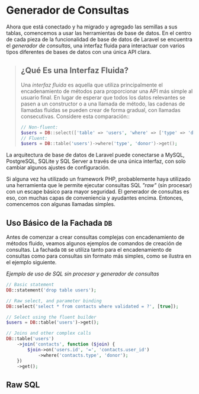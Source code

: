 # Generador de Consultas

Ahora que está conectado y ha migrado y agregado las semillas a sus tablas, comencemos a usar las herramientas de base de datos. En el centro de cada pieza de la funcionalidad de base de datos de Laravel se encuentra el _generador de consultas_, una interfaz fluida para interactuar con varios tipos diferentes de bases de datos con una única API clara.


>## ¿Qué Es una Interfaz Fluida?
>Una _interfaz fluida_ es aquella que utiliza principalmente el encadenamiento de métodos para proporcionar una API más simple al usuario final. En lugar de esperar que todos los datos relevantes se pasen a un constructor o a una llamada de método, las cadenas de llamadas fluidas se pueden crear de forma gradual, con llamadas consecutivas. Considere esta comparación::
>```php
>// Non-fluent:
>$users = DB::select(['table' => 'users', 'where' => ['type' => 'donor']]);
>// Fluent:
>$users = DB::table('users')->where('type', 'donor')->get();
>```

La arquitectura de base de datos de Laravel puede conectarse a MySQL, PostgreSQL, SQLite y SQL Server a través de una única interfaz, con solo cambiar algunos ajustes de configuración.

Si alguna vez ha utilizado un framework PHP, probablemente haya utilizado una herramienta que le permite ejecutar consultas SQL _"raw"_ (sin procesar) con un escape básico para mayor seguridad. El generador de consultas es eso, con muchas capas de conveniencia y ayudantes encima. Entonces, comencemos con algunas llamadas simples.

## Uso Básico de la Fachada `DB`

Antes de comenzar a crear consultas complejas con encadenamiento de métodos fluido, veamos algunos ejemplos de comandos de creación de consultas. La fachada `DB` se utiliza tanto para el encadenamiento de consultas como para consultas sin formato más simples, como se ilustra en el ejemplo siguiente.

_Ejemplo de uso de SQL sin procesar y generador de consultas_
```php
// Basic statement
DB::statement('drop table users');

// Raw select, and parameter binding
DB::select('select * from contacts where validated = ?', [true]);

// Select using the fluent builder
$users = DB::table('users')->get();

// Joins and other complex calls
DB::table('users')
    ->join('contacts', function ($join) {
        $join->on('users.id', '=', 'contacts.user_id')
            ->where('contacts.type', 'donor');
    })
    ->get();
```

## Raw SQL
